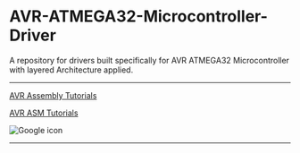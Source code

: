# AVR-ATMEGA32-Microcontroller-Driver
A repository for drivers built specifically for AVR ATMEGA32 Microcontroller with layered Architecture applied.
___

[AVR Assembly Tutorials](http://www.rjhcoding.com/avr-asm-tutorials.php)

[AVR ASM Tutorials](https://github.com/aagontuk/cheatsheets/blob/master/AVR_assembly_programming.md)



![Google icon](http://www.rjhcoding.com/images/toddler-crying.jpg)

___
